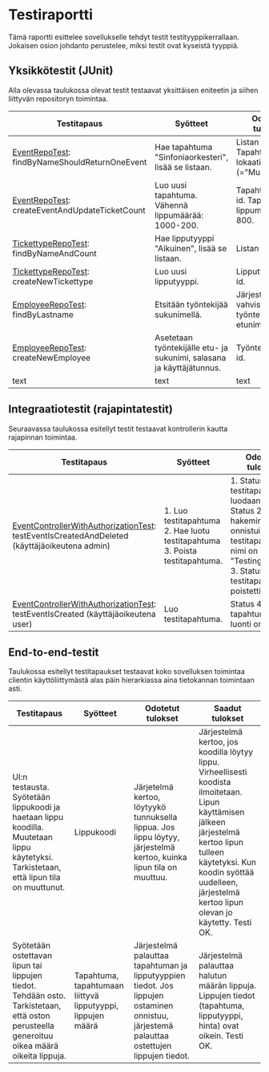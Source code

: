 # Testiraportti

Tämä raportti esittelee sovellukselle tehdyt testit testityyppikerrallaan. Jokaisen osion johdanto perustelee, miksi testit ovat kyseistä tyyppiä.


## Yksikkötestit (JUnit)

Alla olevassa taulukossa olevat testit testaavat yksittäisen eniteetin ja siihen liittyvän repositoryn toimintaa.

Testitapaus | Syötteet | Odotetut tulokset | Saadut tulokset
------ | ------ | ------ | ------
[EventRepoTest](/ticketguru/TicketGuru/src/test/java/fi/ohjelmistoprojekti1/TicketGuru/EventRepositoryTest.java): findByNameShouldReturnOneEvent | Hae tapahtuma "Sinfoniaorkesteri", lisää se listaan. | Listan koko on  1. Tapahtuman lokaatio on oikein (="Musiikkitalo"). | ok
[EventRepoTest](/ticketguru/TicketGuru/src/test/java/fi/ohjelmistoprojekti1/TicketGuru/EventRepositoryTest.java): createEventAndUpdateTicketCount | Luo uusi tapahtuma. Vähennä lippumäärää: 1000-200. | Tapahtumalla on id. Tapahtuman lippumäärä on 800. | ok
[TickettypeRepoTest](/ticketguru/TicketGuru/src/test/java/fi/ohjelmistoprojekti1/TicketGuru/TickettypeRepositoryTest.java): findByNameAndCount | Hae lipputyyppi "Aikuinen", lisää se listaan. | Listan koko on 2. | ok
[TickettypeRepoTest](/ticketguru/TicketGuru/src/test/java/fi/ohjelmistoprojekti1/TicketGuru/TickettypeRepositoryTest.java): createNewTickettype | Luo uusi lipputyyppi. | Lipputyypillä on id. | ok
[EmployeeRepoTest](/ticketguru/TicketGuru/src/test/java/fi/ohjelmistoprojekti1/TicketGuru/EmployeeRepositoryTest.java): findByLastname | Etsitään työntekijää sukunimellä. | Järjestelmä vahvistaa työntekijän etunimen. | ok
[EmployeeRepoTest](/ticketguru/TicketGuru/src/test/java/fi/ohjelmistoprojekti1/TicketGuru/EmployeeRepositoryTest.java): createNewEmployee | Asetetaan työntekijälle etu- ja sukunimi, salasana ja käyttäjätunnus. | Työntekijällä on id. | ok
text | text | text | ok

## Integraatiotestit (rajapintatestit)

Seuraavassa taulukossa esitellyt testit testaavat kontrollerin kautta rajapinnan toimintaa.

Testitapaus | Syötteet | Odotetut tulokset | Saadut tulokset
------ | ------ | ------ | ------
[EventControllerWithAuthorizationTest](/ticketguru/TicketGuru/src/test/java/fi/ohjelmistoprojekti1/TicketGuru/EventControllerWithAuthorizationTest.java): testEventIsCreatedAndDeleted (käyttäjäoikeutena admin) | 1. Luo testitapahtuma 2. Hae luotu testitapahtuma 3. Poista testitapahtuma. | 1. Status 201: testitapahtuma luodaan 2. Status 200: hakeminen onnistui, testitapahtuman nimi on "TestingHappen" 3. Status 200: testitapahtuma poistettiin. | ok
[EventControllerWithAuthorizationTest](/ticketguru/TicketGuru/src/test/java/fi/ohjelmistoprojekti1/TicketGuru/EventControllerWithAuthorizationTest.java): testEventIsCreated (käyttäjäoikeutena user) | Luo testitapahtuma. | Status 403: tapahtuman luonti on estetty. | ok

## End-to-end-testit

Taulukossa esitellyt testitapaukset testaavat koko sovelluksen toimintaa clientin käyttöliittymästä alas päin hierarkiassa aina tietokannan toimintaan asti.

Testitapaus | Syötteet | Odotetut tulokset | Saadut tulokset
------ | ------ | ------ | ------
UI:n testausta. Syötetään lippukoodi ja haetaan lippu koodilla. Muutetaan lippu käytetyksi. Tarkistetaan, että lipun tila on muuttunut. | Lippukoodi | Järjetelmä kertoo, löytyykö tunnuksella lippua. Jos lippu löytyy, järjestelmä kertoo, kuinka lipun tila on muuttuu. | Järjestelmä kertoo, jos koodilla löytyy lippu. Virheellisesti koodista ilmoitetaan. Lipun käyttämisen jälkeen järjestelmä kertoo lipun tulleen käytetyksi. Kun koodin syöttää uudelleen, järjestelmä kertoo lipun olevan jo käytetty. Testi OK.
Syötetään ostettavan lipun tai lippujen tiedot. Tehdään osto. Tarkistetaan, että oston perusteella generoituu oikea määrä oikeita lippuja. | Tapahtuma, tapahtumaan liittyvä lipputyyppi, lippujen määrä | Järjestelmä palauttaa tapahtuman ja lipputyyppien tiedot. Jos lippujen ostaminen onnistuu, järjestemä palauttaa ostettujen lippujen tiedot. | Järjestelmä palauttaa halutun määrän lippuja. Lippujen tiedot (tapahtuma, lipputyyppi, hinta) ovat oikein. Testi OK.